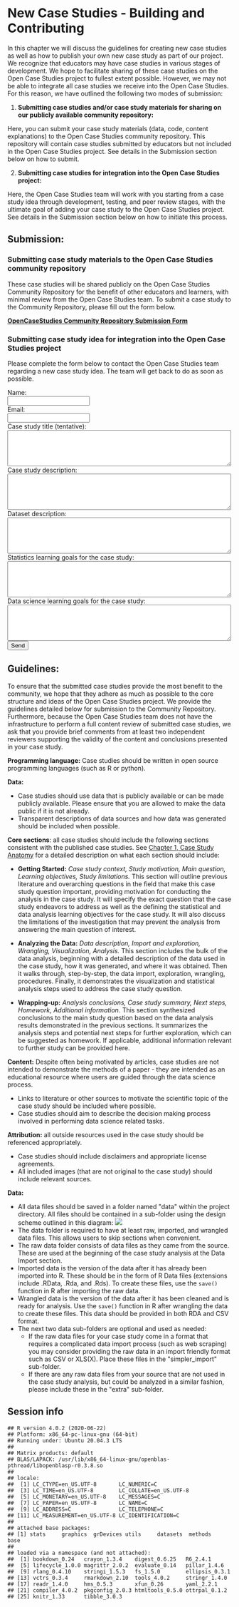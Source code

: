 

# New Case Studies - Building and Contributing 

In this chapter we will discuss the guidelines for creating new case studies as well as how to publish your own new case study as part of our project. We recognize that educators may have case studies in various stages of development. We hope to facilitate sharing of these case studies on the Open Case Studies project to fullest extent possible. However, we may not be able to integrate all case studies we receive into the Open Case Studies. For this reason, we have outlined the following two modes of submission: 

1) **Submitting case studies and/or case study materials for sharing on our publicly available community repository:** 

Here, you can submit your case study materials (data, code, content explanations) to the Open Case Studies community repository. This repository will contain case studies submitted by educators but not included in the Open Case Studies project. See details in the Submission section below on how to submit. 

2) **Submitting case studies for integration into the Open Case Studies project:** 

Here, the Open Case Studies team will work with you starting from a case study idea through development, testing, and peer review stages, with the ultimate goal of adding your case study to the Open Case Studies project. See details in the Submission section below on how to initiate this process.

## Submission: 

### Submitting case study materials to the Open Case Studies community repository

These case studies will be shared publicly on the Open Case Studies Community Repository for the benefit of other educators and learners, with minimal review from the Open Case Studies team. To submit a case study to the Community Repository, please fill out the form below. 

**[OpenCaseStudies Community Repository Submission Form](https://forms.gle/BgkQMbb13wtaYHMo6)**

### Submitting case study idea for integration into the Open Case Studies project

Please complete the form below to contact the Open Case Studies team regarding a new case study idea. The team will get back to do as soon as possible. 

<form
  action="https://formspree.io/f/myybqzpz"
  method="POST"
>
  <label>
    Name: <br>
    <input type="text" name="_replyto"><br>
  </label>
  <label>
    Email:  <br>
    <input type="text" name="_replyto"><br>
  </label>
  <label>
    Case study title (tentative): <br>
    <textarea rows = "5" cols = "60" name="message"></textarea><br>
  </label>
  <label>
    Case study description: <br>
    <textarea rows = "5" cols = "60" name="message"></textarea><br>
  </label>
  <label>
    Dataset description: <br>
    <textarea rows = "5" cols = "60" name="message"></textarea><br>
  </label>
  <label>
    Statistics learning goals for the case study: <br>
    <textarea rows = "5" cols = "60" name="message"></textarea><br>
  </label>
  <label>
    Data science learning goals for the case study: <br>
    <textarea rows = "5" cols = "60" name="message"></textarea><br>
  </label>
  <!-- your other form fields go here -->
  <button type="submit">Send</button>
</form>



## Guidelines:

To ensure that the submitted case studies provide the most benefit to the community, we hope that they adhere as much as possible to the core structure and ideas of the Open Case Studies project. We provide the guidelines detailed below for submission to the Community Repository. Furthermore, because the Open Case Studies team does not have the infrastructure to perform a full content review of submitted case studies, we ask that you provide brief comments from at least two independent reviewers supporting the validity of the content and conclusions presented in your case study. 


**Programming language:** Case studies should be written in open source programming languages (such as R or python). 


**Data:**
  - Case studies should use data that is publicly available or can be made publicly available. Please ensure that you are allowed to make the data public if it is not already. 
  - Transparent descriptions of data sources and how data was generated should be included when possible. 


**Core sections**: all case studies should include the following sections consistent with the published case studies. See [Chapter 1, Case Study Anatomy](https://www.opencasestudies.org/OCS_Guide/introduction.html#open-case-studies-anatomy) for a detailed description on what each section should include:

  - **Getting Started:** *Case study context, Study motivation, Main question, Learning objectives, Study limitations.* This section will outline previous literature and overarching questions in the field that make this case study question important, providing motivation for conducting the analysis in the case study. It will specify the exact question that the case study endeavors to address as well as the defining the statistical and data analysis learning objectives for the case study. It will also discuss the limitations of the investigation that may prevent the analysis from answering the main question of interest. 


  - **Analyzing the Data:** *Data description, Import and exploration, Wrangling, Visualization, Analysis.* This section includes the bulk of the data analysis, beginning with a detailed description of the data used in the case study, how it was generated, and where it was obtained. Then it walks through, step-by-step, the data import, exploration, wrangling, procedures. Finally, it demonstrates the visualization and statistical analysis steps used to address the case study question. 


  - **Wrapping-up:** *Analysis conclusions, Case study summary, Next steps, Homework, Additional information.* This section synthesized conclusions to the main study question based on the data analysis results demonstrated in the previous sections. It summarizes the analysis steps and potential next steps for further exploration, which can be suggested as homework. If applicable, additional information relevant to further study can be provided here. 


**Content:** Despite often being motivated by articles, case studies are not intended to demonstrate the methods of a paper - they are intended as an educational resource where users are guided through the data science process. 
  - Links to literature or other sources to motivate the scientific topic of the case study should be included where possible.
  - Case studies should aim to describe the decision making process involved in performing data science related tasks.


**Attribution:** all outside resources used in the case study should be referenced appropriately. 
  - Case studies should include disclaimers and appropriate license agreements.
  - All included images (that are not original to the case study) should include relevant sources.

**Data:**
  - All data files should be saved in a folder named "data" within the project directory. All files should be contained in a sub-folder using the design scheme outlined in this diagram:
  ![](resources/images/OCS_GitHub_Data_Directory_Diagram_Final.png)
  - The data folder is required to have at least raw, imported, and wrangled data files. This allows users to skip sections when convenient. 
  - The raw data folder consists of data files as they came from the source. These are used at the beginning of the case study analysis at the Data Import section. 
  - Imported data is the version of the data after it has already been imported into R. These should be in the form of R Data files (extensions include .RData, .Rda, and .Rds). To create these files, use the `save()` function in R after importing the raw data. 
  - Wrangled data is the version of the data after it has been cleaned and is ready for analysis. Use the `save()` function in R after wrangling the data to create these files. This data should be provided in both RDA and CSV format. 
  - The next two data sub-folders are optional and used as needed: 
    - If the raw data files for your case study come in a format that requires a complicated data import process (such as web scraping) you may consider providing the raw data in an import friendly format such as CSV or XLS(X). Place these files in the "simpler_import" sub-folder.
    - If there are any raw data files from your source that are not used in the case study analysis, but could be analyzed in a similar fashion, please include these in the "extra" sub-folder. 


## Session info


```
## R version 4.0.2 (2020-06-22)
## Platform: x86_64-pc-linux-gnu (64-bit)
## Running under: Ubuntu 20.04.3 LTS
## 
## Matrix products: default
## BLAS/LAPACK: /usr/lib/x86_64-linux-gnu/openblas-pthread/libopenblasp-r0.3.8.so
## 
## locale:
##  [1] LC_CTYPE=en_US.UTF-8       LC_NUMERIC=C              
##  [3] LC_TIME=en_US.UTF-8        LC_COLLATE=en_US.UTF-8    
##  [5] LC_MONETARY=en_US.UTF-8    LC_MESSAGES=C             
##  [7] LC_PAPER=en_US.UTF-8       LC_NAME=C                 
##  [9] LC_ADDRESS=C               LC_TELEPHONE=C            
## [11] LC_MEASUREMENT=en_US.UTF-8 LC_IDENTIFICATION=C       
## 
## attached base packages:
## [1] stats     graphics  grDevices utils     datasets  methods   base     
## 
## loaded via a namespace (and not attached):
##  [1] bookdown_0.24   crayon_1.3.4    digest_0.6.25   R6_2.4.1       
##  [5] lifecycle_1.0.0 magrittr_2.0.2  evaluate_0.14   pillar_1.4.6   
##  [9] rlang_0.4.10    stringi_1.5.3   fs_1.5.0        ellipsis_0.3.1 
## [13] vctrs_0.3.4     rmarkdown_2.10  tools_4.0.2     stringr_1.4.0  
## [17] readr_1.4.0     hms_0.5.3       xfun_0.26       yaml_2.2.1     
## [21] compiler_4.0.2  pkgconfig_2.0.3 htmltools_0.5.0 ottrpal_0.1.2  
## [25] knitr_1.33      tibble_3.0.3
```
